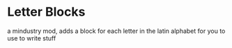 # Letter Blocks
a mindustry mod, adds a block for each letter in the latin alphabet for you to use to write stuff
